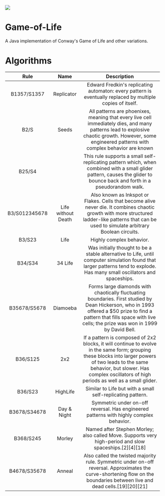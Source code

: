 <img src='https://img.shields.io/github/license/Brian-Weloba/game_of_life.svg'>

# Game-of-Life
A Java implementation of Conway's Game of Life and other variations.

# Algorithms
|      Rule      |         Name        |                                                                                                                    Description                                                                                                                   |
|:--------------:|:-------------------:|:------------------------------------------------------------------------------------------------------------------------------------------------------------------------------------------------------------------------------------------------:|
| B1357/S1357    | Replicator          | Edward Fredkin's replicating automaton: every pattern is eventually replaced by multiple copies of itself.                                                                                                                                       |
| B2/S           | Seeds               | All patterns are phoenixes, meaning that every live cell immediately dies, and many patterns lead to explosive chaotic growth. However, some engineered patterns with complex behavior are known                                                 |
| B25/S4         |                     | This rule supports a small self-replicating pattern which, when combined with a small glider pattern, causes the glider to bounce back and forth in a pseudorandom walk.                                                                         |
| B3/S012345678  | Life without Death  | Also known as Inkspot or Flakes. Cells that become alive never die. It combines chaotic growth with more structured ladder-like patterns that can be used to simulate arbitrary Boolean circuits.                                                |
| B3/S23         | Life                | Highly complex behavior.                                                                                                                                                                                                                         |
| B34/S34        | 34 Life             | Was initially thought to be a stable alternative to Life, until computer simulation found that larger patterns tend to explode. Has many small oscillators and spaceships.                                                                       |
| B35678/S5678   | Diamoeba            | Forms large diamonds with chaotically fluctuating boundaries. First studied by Dean Hickerson, who in 1993 offered a $50 prize to find a pattern that fills space with live cells; the prize was won in 1999 by David Bell.                      |
| B36/S125       | 2x2                 | If a pattern is composed of 2x2 blocks, it will continue to evolve in the same form; grouping these blocks into larger powers of two leads to the same behavior, but slower. Has complex oscillators of high periods as well as a small glider.  |
| B36/S23        | HighLife            | Similar to Life but with a small self-replicating pattern.                                                                                                                                                                                       |
| B3678/S34678   | Day & Night         | Symmetric under on-off reversal. Has engineered patterns with highly complex behavior.                                                                                                                                                           |
| B368/S245      | Morley              | Named after Stephen Morley; also called Move. Supports very high-period and slow spaceships.[2][4][18]                                                                                                                                           |
| B4678/S35678   | Anneal              | Also called the twisted majority rule. Symmetric under on-off reversal. Approximates the curve-shortening flow on the boundaries between live and dead cells.[19][20][21]                                                                        |
